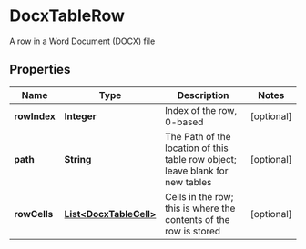 

# DocxTableRow

A row in a Word Document (DOCX) file
## Properties

Name | Type | Description | Notes
------------ | ------------- | ------------- | -------------
**rowIndex** | **Integer** | Index of the row, 0-based |  [optional]
**path** | **String** | The Path of the location of this table row object; leave blank for new tables |  [optional]
**rowCells** | [**List&lt;DocxTableCell&gt;**](DocxTableCell.md) | Cells in the row; this is where the contents of the row is stored |  [optional]



